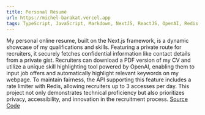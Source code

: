 ```yaml
---
title: Personal Résumé
url: https://michel-barakat.vercel.app
tags: TypeScript, JavaScript, Markdown, NextJS, ReactJS, OpenAI, Redis, Vercel, NLP
---
```


My personal online resume, built on the Next.js framework, is a dynamic showcase of my qualifications and skills. Featuring a private route for recruiters, it securely fetches confidential information like contact details from a private gist. Recruiters can download a PDF version of my CV and utilize a unique skill highlighting tool powered by OpenAI, enabling them to input job offers and automatically highlight relevant keywords on my webpage. To maintain fairness, the API supporting this feature includes a rate limiter with Redis, allowing recruiters up to 3 accesses per day. This project not only demonstrates technical proficiency but also prioritizes privacy, accessibility, and innovation in the recruitment process. [Source Code](https://github.com/meeshh/nextjs-resume)
